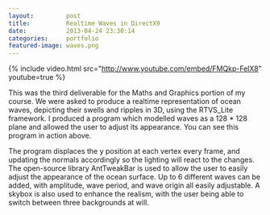 ```yaml
---
layout:         post
title:          Realtime Waves in DirectX9
date:           2013-04-24 23:30:14
categories:     portfolio
featured-image: waves.png
---
```

{% include video.html src="http://www.youtube.com/embed/FMQkp-FelX8" youtube=true %}

This was the third deliverable for the Maths and Graphics portion of my course. We were asked to produce a realtime representation of ocean waves, depicting their swells and ripples in 3D, using the RTVS_Lite framework. I produced a program which modelled waves as a 128 * 128 plane and allowed the user to adjust its appearance. You can see this program in action above.

The program displaces the y position at each vertex every frame, and updating the normals accordingly so the lighting will react to the changes. The open-source library AntTweakBar is used to allow the user to easily adjust the appearance of the ocean surface. Up to 6 different waves can be added, with amplitude, wave period, and wave origin all easily adjustable. A skybox is also used to enhance the realism, with the user being able to switch between three backgrounds at will.
